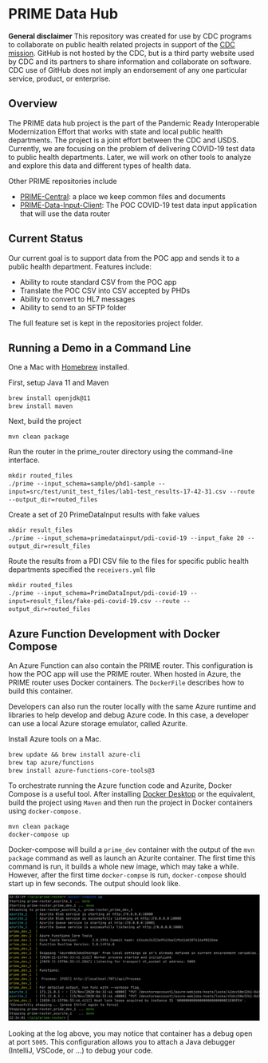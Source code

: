 # PRIME Data Hub

**General disclaimer** This repository was created for use by CDC programs to collaborate on public health related projects in support of the [CDC mission](https://www.cdc.gov/about/organization/mission.htm).  GitHub is not hosted by the CDC, but is a third party website used by CDC and its partners to share information and collaborate on software. CDC use of GitHub does not imply an endorsement of any one particular service, product, or enterprise. 

## Overview

The PRIME data hub project is the part of the Pandemic Ready Interoperable Modernization Effort that works with state and local public health departments. 
The project is a joint effort between the CDC and USDS. 
Currently, we are focusing on the problem of delivering COVID-19 test data to public health departments. 
Later, we will work on other tools to analyze and explore this data and different types of health data.  

Other PRIME repositories include
- [PRIME-Central](https://github.com/CDCgov/prime-central): a place we keep common files and documents
- [PRIME-Data-Input-Client](https://github.com/CDCgov/prime-data-input-client): The POC COVID-19 test data input application that will use the data router

## Current Status

Our current goal is to support data from the POC app and sends it to a public health department. 
Features include:

- Ability to route standard CSV from the POC app
- Translate the POC CSV into CSV accepted by PHDs
- Ability to convert to HL7 messages
- Ability to send to an SFTP folder

The full feature set is kept in the repositories project folder. 

## Running a Demo in a Command Line

One a Mac with [Homebrew](https://brew.sh/) installed. 

First, setup Java 11 and Maven
```
brew install openjdk@11
brew install maven
```

Next, build the project
```
mvn clean package
```

Run the router in the prime_router directory using the command-line interface.
```
mkdir routed_files
./prime --input_schema=sample/phd1-sample --input=src/test/unit_test_files/lab1-test_results-17-42-31.csv --route --output_dir=routed_files
```

Create a set of 20 PrimeDataInput results with fake values

 ```
 mkdir result_files
 ./prime --input_schema=primedatainput/pdi-covid-19 --input_fake 20 --output_dir=result_files
 ```

Route the results from a PDI CSV file to the files for specific public health departments specified the `receivers.yml` file

```
mkdir routed_files
./prime --input_schema=PrimeDataInput/pdi-covid-19 --input=result_files/fake-pdi-covid-19.csv --route --output_dir=routed_files
```
## Azure Function Development with Docker Compose
An Azure Function can also contain the PRIME router. This configuration is how the POC app will use the PRIME router. When hosted in Azure, the PRIME router uses Docker containers. The `DockerFile` describes how to build this container. 

Developers can also run the router locally with the same Azure runtime and libraries to help develop and debug Azure code. In this case, a developer can use a local Azure storage emulator, called Azurite.

Install Azure tools on a Mac. 
```
brew update && brew install azure-cli
brew tap azure/functions
brew install azure-functions-core-tools@3

```

To orchestrate running the Azure function code and Azurite, Docker Compose is a useful tool. After installing [Docker Desktop](https://www.docker.com/get-started) or the equivalent, build the project using `Maven` and then run the project in Docker containers using `docker-compose.`
```
mvn clean package 
docker-compose up
```
Docker-compose will build a `prime_dev` container with the output of the `mvn package` command as well as launch an Azurite container. The first time this command is run, it builds a whole new image, which may take a while. However, after the first time `docker-compse` is run, `docker-compose` should start up in few seconds. The output should look like.

![Docker Compose](docs/assets/docker_compose_log.png)

Looking at the log above, you may notice that container has a debug open at port `5005`. This configuration allows you to attach a Java debugger (IntelliJ, VSCode, or ...) to debug your code. 


